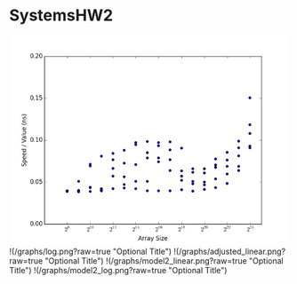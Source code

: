 # SystemsHW2

![](/graphs/linear.png?raw=true "Optional Title")
!(/graphs/log.png?raw=true "Optional Title")
!(/graphs/adjusted_linear.png?raw=true "Optional Title")
!(/graphs/model2_linear.png?raw=true "Optional Title")
!(/graphs/model2_log.png?raw=true "Optional Title")
